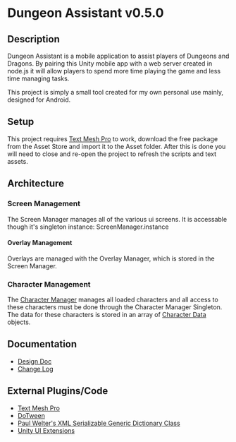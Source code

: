 # Dungeon Assistant v0.5.0
## Description
Dungeon Assistant is a mobile application to assist players of Dungeons and Dragons. By pairing this Unity mobile app with a web server created in node.js it will allow players to spend more time playing the game and less time managing tasks.

This project is simply a small tool created for my own personal use mainly, designed for Android. 
## Setup
This project requires [Text Mesh Pro](https://www.assetstore.unity3d.com/en/#!/content/84126) to work, download the free package from the Asset Store and import it to the Asset folder. After this is done you will need to close and re-open the project to refresh the scripts and text assets. 


## Architecture
### Screen Management
The Screen Manager manages all of the various ui screens. It is accessable though it's singleton instance: ScreenManager.instance
#### Overlay Management
Overlays are managed with the Overlay Manager, which is stored in the Screen Manager. 
### Character Management
The [Character Manager](Assets/_Scripts/CharacterManagement/CharacterManager.cs) manages all loaded characters and all access to these characters must be done through the Character Manager Singleton. 
The data for these characters is stored in an array of [Character Data](Assets/_Scripts/CharacterManagement/CharacterData.cs) objects. 

## Documentation
* [Design Doc](https://docs.google.com/document/d/1sxUEIAG3Xb5lRGYlQCq7Vzik_HYskY0a0iSkcAPu8Q0/edit?usp=sharing)
* [Change Log](CHANGELOG.md)

## External Plugins/Code
* [Text Mesh Pro](https://www.assetstore.unity3d.com/en/#!/content/84126)
* [DoTween](http://dotween.demigiant.com/)
* [Paul Welter's XML Serializable Generic Dictionary Class](https://weblogs.asp.net/pwelter34/444961)
* [Unity UI Extensions](https://bitbucket.org/UnityUIExtensions/unity-ui-extensions)

